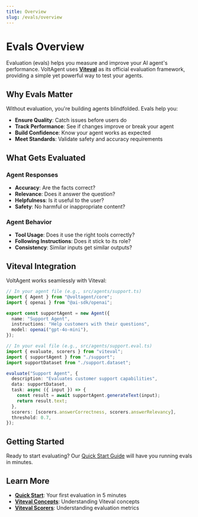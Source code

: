```yaml
---
title: Overview
slug: /evals/overview
---
```


# Evals Overview

Evaluation (evals) helps you measure and improve your AI agent's performance. VoltAgent uses [**Viteval**](https://github.com/viteval/viteval) as its official evaluation framework, providing a simple yet powerful way to test your agents.

## Why Evals Matter

Without evaluation, you're building agents blindfolded. Evals help you:

- **Ensure Quality**: Catch issues before users do
- **Track Performance**: See if changes improve or break your agent
- **Build Confidence**: Know your agent works as expected
- **Meet Standards**: Validate safety and accuracy requirements

## What Gets Evaluated

### Agent Responses

- **Accuracy**: Are the facts correct?
- **Relevance**: Does it answer the question?
- **Helpfulness**: Is it useful to the user?
- **Safety**: No harmful or inappropriate content?

### Agent Behavior

- **Tool Usage**: Does it use the right tools correctly?
- **Following Instructions**: Does it stick to its role?
- **Consistency**: Similar inputs get similar outputs?

## Viteval Integration

VoltAgent works seamlessly with Viteval:

```typescript
// In your agent file (e.g., src/agents/support.ts)
import { Agent } from "@voltagent/core";
import { openai } from "@ai-sdk/openai";

export const supportAgent = new Agent({
  name: "Support Agent",
  instructions: "Help customers with their questions",
  model: openai("gpt-4o-mini"),
});

// In your eval file (e.g., src/agents/support.eval.ts)
import { evaluate, scorers } from "viteval";
import { supportAgent } from "./support";
import supportDataset from "./support.dataset";

evaluate("Support Agent", {
  description: "Evaluates customer support capabilities",
  data: supportDataset,
  task: async ({ input }) => {
    const result = await supportAgent.generateText(input);
    return result.text;
  },
  scorers: [scorers.answerCorrectness, scorers.answerRelevancy],
  threshold: 0.7,
});
```

## Getting Started

Ready to start evaluating? Our [Quick Start Guide](./quick-start.md) will have you running evals in minutes.

## Learn More

- [**Quick Start**](./quick-start.md): Your first evaluation in 5 minutes
- [**Viteval Concepts**](https://viteval.dev/guide/concepts?ref=voltagent): Understanding Viteval concepts
- [**Viteval Scorers**](https://viteval.dev/api/scorers?ref=voltagent): Understanding evaluation metrics

